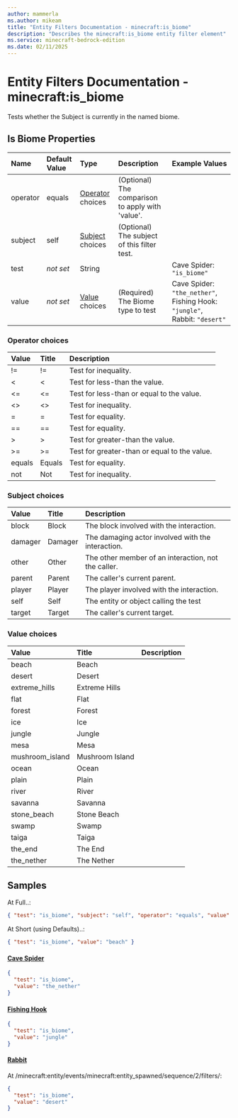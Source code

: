 ```yaml
---
author: mammerla
ms.author: mikeam
title: "Entity Filters Documentation - minecraft:is_biome"
description: "Describes the minecraft:is_biome entity filter element"
ms.service: minecraft-bedrock-edition
ms.date: 02/11/2025 
---
```


# Entity Filters Documentation - minecraft:is_biome

Tests whether the Subject is currently in the named biome.


## Is Biome Properties

|Name       |Default Value |Type |Description |Example Values |
|:----------|:-------------|:----|:-----------|:------------- |
| operator | equals | [Operator](#operator-choices) choices | (Optional) The comparison to apply with 'value'. |  | 
| subject | self | [Subject](#subject-choices) choices | (Optional) The subject of this filter test. |  | 
| test | *not set* | String |  | Cave Spider: `"is_biome"` | 
| value | *not set* | [Value](#value-choices) choices | (Required) The Biome type to test | Cave Spider: `"the_nether"`, Fishing Hook: `"jungle"`, Rabbit: `"desert"` | 

### Operator choices

|Value       |Title |Description |
|:-----------|:-----|:-----------|
| != | != | Test for inequality.|
| < | < | Test for less-than the value.|
| <= | <= | Test for less-than or equal to the value.|
| <> | <> | Test for inequality.|
| = | = | Test for equality.|
| == | == | Test for equality.|
| > | > | Test for greater-than the value.|
| >= | >= | Test for greater-than or equal to the value.|
| equals | Equals | Test for equality.|
| not | Not | Test for inequality.|

### Subject choices

|Value       |Title |Description |
|:-----------|:-----|:-----------|
| block | Block | The block involved with the interaction.|
| damager | Damager | The damaging actor involved with the interaction.|
| other | Other | The other member of an interaction, not the caller.|
| parent | Parent | The caller's current parent.|
| player | Player | The player involved with the interaction.|
| self | Self | The entity or object calling the test|
| target | Target | The caller's current target.|

### Value choices

|Value       |Title |Description |
|:-----------|:-----|:-----------|
| beach | Beach | |
| desert | Desert | |
| extreme_hills | Extreme Hills | |
| flat | Flat | |
| forest | Forest | |
| ice | Ice | |
| jungle | Jungle | |
| mesa | Mesa | |
| mushroom_island | Mushroom Island | |
| ocean | Ocean | |
| plain | Plain | |
| river | River | |
| savanna | Savanna | |
| stone_beach | Stone Beach | |
| swamp | Swamp | |
| taiga | Taiga | |
| the_end | The End | |
| the_nether | The Nether | |

## Samples

At Full..: 

```json
{ "test": "is_biome", "subject": "self", "operator": "equals", "value": "beach" }
```

At Short (using Defaults)..: 

```json
{ "test": "is_biome", "value": "beach" }
```

#### [Cave Spider](https://github.com/Mojang/bedrock-samples/tree/preview/behavior_pack/entities/cave_spider.json)


```json
{
  "test": "is_biome",
  "value": "the_nether"
}
```

#### [Fishing Hook](https://github.com/Mojang/bedrock-samples/tree/preview/behavior_pack/entities/fishing_hook.json)


```json
{
  "test": "is_biome",
  "value": "jungle"
}
```

#### [Rabbit](https://github.com/Mojang/bedrock-samples/tree/preview/behavior_pack/entities/rabbit.json)

At /minecraft:entity/events/minecraft:entity_spawned/sequence/2/filters/: 

```json
{
  "test": "is_biome",
  "value": "desert"
}
```
